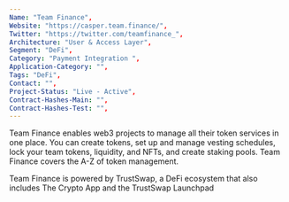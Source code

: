 ```yaml
--- 
Name: "Team Finance", 
Website: "https://casper.team.finance/", 
Twitter: "https://twitter.com/teamfinance_", 
Architecture: "User & Access Layer",
Segment: "DeFi",
Category: "Payment Integration ",
Application-Category: "",
Tags: "DeFi",
Contact: "",
Project-Status: "Live - Active",
Contract-Hashes-Main: "",
Contract-Hashes-Test: "",
--- 
```

<!--lang:en--> 
Team Finance enables web3 projects to manage all their token services in one place. You can create tokens, set up and manage vesting schedules, lock your team tokens, liquidity, and NFTs, and create staking pools. Team Finance covers the A-Z of token management.

Team Finance is powered by TrustSwap, a DeFi ecosystem that also includes The Crypto App and the TrustSwap Launchpad
<!--lang:es--] 

<!--lang:de--] 

<!--lang:fr--] 

<!--lang:pl--] 

<!--lang:uk--] 

[!--lang:*--> 
